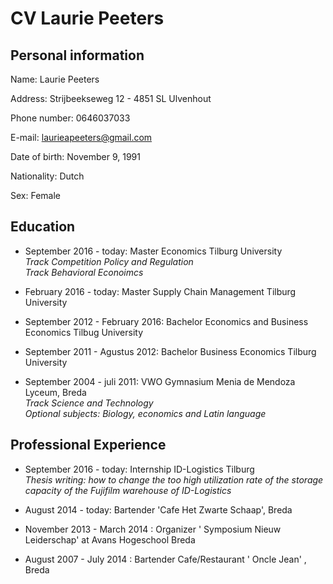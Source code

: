 **CV  Laurie Peeters**
======================


**Personal information**
------------------------
Name:           Laurie Peeters

Address:        Strijbeekseweg 12 - 4851 SL Ulvenhout
                
Phone number:   0646037033

E-mail:         laurieapeeters@gmail.com

Date of birth:  November 9, 1991

Nationality:    Dutch

Sex:            Female



**Education**
-------------

* September 2016 - today:        Master Economics Tilburg University
<br /> *Track Competition Policy and Regulation*
<br /> *Track Behavioral Econoimcs*

* February 2016 - today:        Master Supply Chain Management Tilburg University

* September 2012 - February 2016: Bachelor Economics  and Business Economics Tilbug University

* September 2011 - Agustus 2012: Bachelor Business Economics Tilburg University

* September 2004 - juli 2011: VWO Gymnasium Menia de Mendoza Lyceum, Breda
<br /> *Track Science and Technology*
<br />*Optional subjects: Biology, economics  and Latin language*



**Professional Experience**
--------------------

* September 2016 - today:       Internship ID-Logistics Tilburg
<br /> *Thesis writing: how to change the too high utilization rate of the storage capacity of the Fujifilm warehouse of ID-Logistics*  

* August 2014 - today: Bartender  'Cafe Het Zwarte Schaap', Breda

* November 2013 - March 2014 : Organizer ' Symposium Nieuw Leiderschap' at Avans Hogeschool Breda

* August 2007 - July 2014 : Bartender Cafe/Restaurant ' Oncle Jean' , Breda



